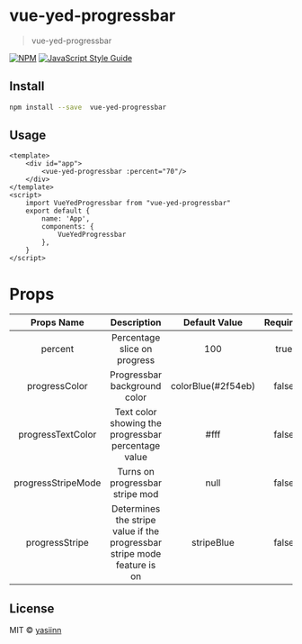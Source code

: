# vue-yed-progressbar

> vue-yed-progressbar


[![NPM](https://img.shields.io/npm/v/vue-yed-progressbar.svg)](https://www.npmjs.com/package/vue-yed-progressbar) [![JavaScript Style Guide](https://img.shields.io/badge/code_style-standard-brightgreen.svg)](https://standardjs.com)



## Install
```bash
npm install --save  vue-yed-progressbar
```

## Usage

```vue
<template>
    <div id="app">
        <vue-yed-progressbar :percent="70"/>
    </div>
</template>
<script>
    import VueYedProgressbar from "vue-yed-progressbar"
    export default {
        name: 'App',
        components: {
            VueYedProgressbar
        },
    }
</script>
```

# Props
 Props Name | Description | Default Value | Required | Type | Values
 :---:  |  :----: | :---:| :---: | :---:| :---:
  percent | Percentage slice on progress | 100 | true | Number | 0-100
  progressColor | Progressbar background color | colorBlue(#2f54eb) | false |String | colorRed ,colorOrange , colorYellow ,colorGreen , colorPurple,colorPink,colorBlue
  progressTextColor|Text color showing the progressbar percentage value | #fff | false | String| rgb,hex,color
  progressStripeMode|Turns on progressbar stripe mod| null | false | Boolean |true,false
  progressStripe|Determines the stripe value if the progressbar stripe mode feature is on | stripeBlue | false | String | 'stripeGray', stripeGreen, stripeYellow,stripePurple,stripePink,stripeOrange,stripeRed,stripeBlue

## License

MIT © [yasiinn](https://github.com/YASIINN)
